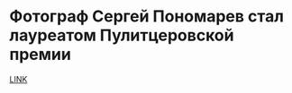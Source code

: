# Фотограф Сергей Пономарев стал лауреатом Пулитцеровской премии



[LINK](https://varlamov.ru/1647873.html)